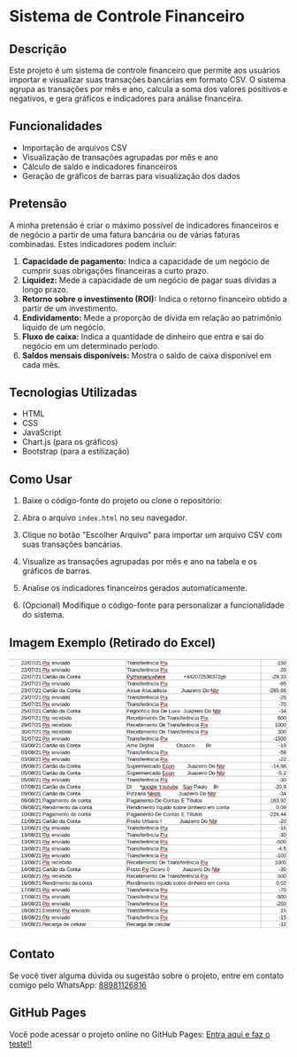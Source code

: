 # Sistema de Controle Financeiro

## Descrição

Este projeto é um sistema de controle financeiro que permite aos usuários importar e visualizar suas transações bancárias em formato CSV. O sistema agrupa as transações por mês e ano, calcula a soma dos valores positivos e negativos, e gera gráficos e indicadores para análise financeira.

## Funcionalidades

- Importação de arquivos CSV
- Visualização de transações agrupadas por mês e ano
- Cálculo de saldo e indicadores financeiros
- Geração de gráficos de barras para visualização dos dados

## Pretensão

A minha pretensão é criar o máximo possível de indicadores financeiros e de negócio a partir de uma fatura bancária ou de várias faturas combinadas. Estes indicadores podem incluir:

1. **Capacidade de pagamento:** Indica a capacidade de um negócio de cumprir suas obrigações financeiras a curto prazo.
2. **Liquidez:** Mede a capacidade de um negócio de pagar suas dívidas a longo prazo.
3. **Retorno sobre o investimento (ROI):** Indica o retorno financeiro obtido a partir de um investimento.
4. **Endividamento:** Mede a proporção de dívida em relação ao patrimônio líquido de um negócio.
5. **Fluxo de caixa:** Indica a quantidade de dinheiro que entra e sai do negócio em um determinado período.
6. **Saldos mensais disponíveis:** Mostra o saldo de caixa disponível em cada mês.

## Tecnologias Utilizadas

- HTML
- CSS
- JavaScript
- Chart.js (para os gráficos)
- Bootstrap (para a estilização)

## Como Usar

1. Baixe o código-fonte do projeto ou clone o repositório:

3. Abra o arquivo `index.html` no seu navegador.

4. Clique no botão "Escolher Arquivo" para importar um arquivo CSV com suas transações bancárias.

5. Visualize as transações agrupadas por mês e ano na tabela e os gráficos de barras.

6. Analise os indicadores financeiros gerados automaticamente.

7. (Opcional) Modifique o código-fonte para personalizar a funcionalidade do sistema.

## Imagem Exemplo (Retirado do Excel)

![Exemplo de imagem](https://github.com/BetinRibeiro/fatura_grafico/blob/main/imagem_exemplo.png)

## Contato

Se você tiver alguma dúvida ou sugestão sobre o projeto, entre em contato comigo pelo WhatsApp: [88981126816](https://api.whatsapp.com/send?phone=5588981126816)

## GitHub Pages

Você pode acessar o projeto online no GitHub Pages: [Entra aqui e faz o teste!!](https://betinribeiro.github.io/fatura_grafico/)


